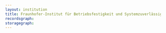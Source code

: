 ```yaml
---
layout: institution
title: Fraunhofer-Institut für Betriebsfestigkeit und Systemzuverlässigkeit
recordsgraph: 
storagegraph: 
---
```

